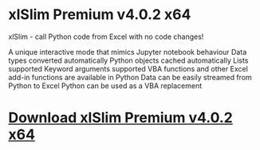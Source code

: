 # xlSlim Premium v4.0.2 x64

xlSlim - call Python code from Excel with no code changes!

A unique interactive mode that mimics Jupyter notebook behaviour
Data types converted automatically
Python objects cached automatically
Lists supported
Keyword arguments supported
VBA functions and other Excel add-in functions are available in Python
Data can be easily streamed from Python to Excel
Python can be used as a VBA replacement

# [Download xlSlim Premium v4.0.2 x64](https://developer.team/misc-development/35240-xlslim-premium-v402-x64.html)
